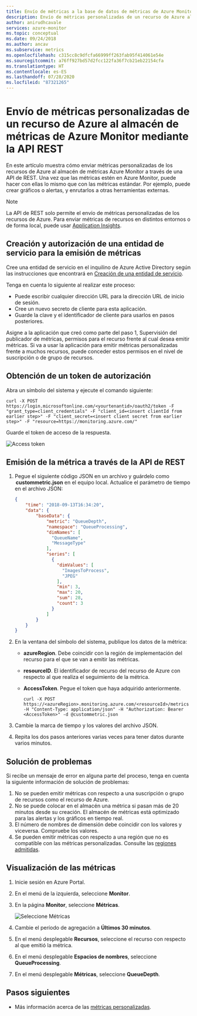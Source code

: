```yaml
---
title: Envío de métricas a la base de datos de métricas de Azure Monitor mediante la API de REST
description: Envío de métricas personalizadas de un recurso de Azure al almacén de métricas de Azure Monitor mediante la API REST
author: anirudhcavale
services: azure-monitor
ms.topic: conceptual
ms.date: 09/24/2018
ms.author: ancav
ms.subservice: metrics
ms.openlocfilehash: c315cc8c9dfcfa66999ff263fab95f414061e54e
ms.sourcegitcommit: a76ff927bd57d2fcc122fa36f7cb21eb22154cfa
ms.translationtype: HT
ms.contentlocale: es-ES
ms.lasthandoff: 07/28/2020
ms.locfileid: "87321265"
---
```

# <a name="send-custom-metrics-for-an-azure-resource-to-the-azure-monitor-metric-store-by-using-a-rest-api"></a>Envío de métricas personalizadas de un recurso de Azure al almacén de métricas de Azure Monitor mediante la API REST

En este artículo muestra cómo enviar métricas personalizadas de los recursos de Azure al almacén de métricas Azure Monitor a través de una API de REST. Una vez que las métricas estén en Azure Monitor, puede hacer con ellas lo mismo que con las métricas estándar. Por ejemplo, puede crear gráficos o alertas, y enrutarlos a otras herramientas externas.  

>[!NOTE]  
>La API de REST solo permite el envío de métricas personalizadas de los recursos de Azure. Para enviar métricas de recursos en distintos entornos o de forma local, puede usar [Application Insights](../app/api-custom-events-metrics.md).    


## <a name="create-and-authorize-a-service-principal-to-emit-metrics"></a>Creación y autorización de una entidad de servicio para la emisión de métricas 

Cree una entidad de servicio en el inquilino de Azure Active Directory según las instrucciones que encontrará en [Creación de una entidad de servicio](../../active-directory/develop/howto-create-service-principal-portal.md). 

Tenga en cuenta lo siguiente al realizar este proceso: 

- Puede escribir cualquier dirección URL para la dirección URL de inicio de sesión.  
- Cree un nuevo secreto de cliente para esta aplicación.  
- Guarde la clave y el identificador de cliente para usarlos en pasos posteriores.  

Asigne a la aplicación que creó como parte del paso 1, Supervisión del publicador de métricas, permisos para el recurso frente al cual desea emitir métricas. Si va a usar la aplicación para emitir métricas personalizadas frente a muchos recursos, puede conceder estos permisos en el nivel de suscripción o de grupo de recursos. 

## <a name="get-an-authorization-token"></a>Obtención de un token de autorización
Abra un símbolo del sistema y ejecute el comando siguiente:

```shell
curl -X POST https://login.microsoftonline.com/<yourtenantid>/oauth2/token -F "grant_type=client_credentials" -F "client_id=<insert clientId from earlier step>" -F "client_secret=<insert client secret from earlier step>" -F "resource=https://monitoring.azure.com/"
```
Guarde el token de acceso de la respuesta.

![Access token](./media/metrics-store-custom-rest-api/accesstoken.png)

## <a name="emit-the-metric-via-the-rest-api"></a>Emisión de la métrica a través de la API de REST 

1. Pegue el siguiente código JSON en un archivo y guárdelo como  **custommetric.json** en el equipo local. Actualice el parámetro de tiempo en el archivo JSON: 
    
    ```json
    { 
        "time": "2018-09-13T16:34:20", 
        "data": { 
            "baseData": { 
                "metric": "QueueDepth", 
                "namespace": "QueueProcessing", 
                "dimNames": [ 
                  "QueueName", 
                  "MessageType" 
                ], 
                "series": [ 
                  { 
                    "dimValues": [ 
                      "ImagesToProcess", 
                      "JPEG" 
                    ], 
                    "min": 3, 
                    "max": 20, 
                    "sum": 28, 
                    "count": 3 
                  } 
                ] 
            } 
        } 
    } 
    ``` 

1. En la ventana del símbolo del sistema, publique los datos de la métrica: 
   - **azureRegion**. Debe coincidir con la región de implementación del recurso para el que se van a emitir las métricas. 
   - **resourceID**.  El identificador de recurso del recurso de Azure con respecto al que realiza el seguimiento de la métrica.  
   - **AccessToken**. Pegue el token que haya adquirido anteriormente.

     ```Shell 
     curl -X POST https://<azureRegion>.monitoring.azure.com/<resourceId>/metrics -H "Content-Type: application/json" -H "Authorization: Bearer <AccessToken>" -d @custommetric.json 
     ```
1. Cambie la marca de tiempo y los valores del archivo JSON. 
1. Repita los dos pasos anteriores varias veces para tener datos durante varios minutos.

## <a name="troubleshooting"></a>Solución de problemas 
Si recibe un mensaje de error en alguna parte del proceso, tenga en cuenta la siguiente información de solución de problemas:

1. No se pueden emitir métricas con respecto a una suscripción o grupo de recursos como el recurso de Azure. 
1. No se puede colocar en el almacén una métrica si pasan más de 20 minutos desde su creación. El almacén de métricas está optimizado para las alertas y los gráficos en tiempo real. 
2. El número de nombres de dimensión debe coincidir con los valores y viceversa. Compruebe los valores. 
2. Se pueden emitir métricas con respecto a una región que no es compatible con las métricas personalizadas. Consulte las [regiones admitidas](./metrics-custom-overview.md#supported-regions). 



## <a name="view-your-metrics"></a>Visualización de las métricas 

1. Inicie sesión en Azure Portal. 

1. En el menú de la izquierda, seleccione **Monitor**. 

1. En la página **Monitor**, seleccione **Métricas**. 

   ![Seleccione Métricas](./media/metrics-store-custom-rest-api/metrics.png) 

1. Cambie el período de agregación a **Últimos 30 minutos**.  

1. En el menú desplegable **Recursos**, seleccione el recurso con respecto al que emitió la métrica.  

1. En el menú desplegable **Espacios de nombres**, seleccione **QueueProcessing**. 

1. En el menú desplegable **Métricas**, seleccione **QueueDepth**.  

 
## <a name="next-steps"></a>Pasos siguientes
- Más información acerca de las [métricas personalizadas](./metrics-custom-overview.md).

